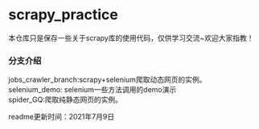 # scrapy_practice
本仓库只是保存一些关于scrapy库的使用代码，仅供学习交流~欢迎大家指教！
### 分支介绍
jobs_crawler_branch:scrapy+selenium爬取动态网页的实例。  
selenium_demo: selenium一些方法调用的demo演示  
spider_GQ:爬取纯静态网页的实例。  

readme更新时间：2021年7月9日
